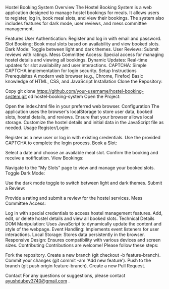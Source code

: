 Hostel Booking System
Overview
The Hostel Booking System is a web application designed to manage hostel bookings for meals. It allows users to register, log in, book meal slots, and view their bookings. The system also includes features for dark mode, user reviews, and mess committee management.

Features
User Authentication: Register and log in with email and password.
Slot Booking: Book meal slots based on availability and view booked slots.
Dark Mode: Toggle between light and dark themes.
User Reviews: Submit reviews with ratings.
Mess Committee Access: Special access for managing hostel details and viewing all bookings.
Dynamic Updates: Real-time updates for slot availability and user interactions.
CAPTCHA: Simple CAPTCHA implementation for login security.
Setup Instructions
Prerequisites
A modern web browser (e.g., Chrome, Firefox)
Basic knowledge of HTML, CSS, and JavaScript
Installation
Clone the Repository:

Copy
git clone https://github.com/your-username/hostel-booking-system.git
cd hostel-booking-system
Open the Project:

Open the index.html file in your preferred web browser.
Configuration
The application uses the browser's localStorage to store user data, booked slots, hostel details, and reviews. Ensure that your browser allows local storage.
Customize the hostel details and initial data in the JavaScript file as needed.
Usage
Register/Login:

Register as a new user or log in with existing credentials.
Use the provided CAPTCHA to complete the login process.
Book a Slot:

Select a date and choose an available meal slot.
Confirm the booking and receive a notification.
View Bookings:

Navigate to the "My Slots" page to view and manage your booked slots.
Toggle Dark Mode:

Use the dark mode toggle to switch between light and dark themes.
Submit a Review:

Provide a rating and submit a review for the hostel services.
Mess Committee Access:

Log in with special credentials to access hostel management features.
Add, edit, or delete hostel details and view all booked slots.
Technical Details
DOM Manipulation: Uses JavaScript to dynamically update the content and style of the webpage.
Event Handling: Implements event listeners for user interactions.
Local Storage: Stores data persistently in the browser.
Responsive Design: Ensures compatibility with various devices and screen sizes.
Contributing
Contributions are welcome! Please follow these steps:

Fork the repository.
Create a new branch (git checkout -b feature-branch).
Commit your changes (git commit -am 'Add new feature').
Push to the branch (git push origin feature-branch).
Create a new Pull Request.

Contact
For any questions or suggestions, please contact ayushdubey3740@gmail.com .